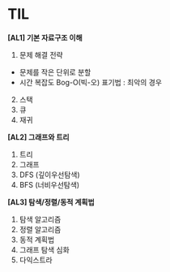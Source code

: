 # TIL

**[AL1] 기본 자료구조 이해**



1. 문제 해결 전략

- 문제를 작은 단위로 분할
- 시간 복잡도 Bog-O(빅-오) 표기법 : 최악의 경우

2. 스택
3. 큐
4. 재귀




**[AL2] 그래프와 트리**

1. 트리
2. 그래프
3. DFS (깊이우선탐색)
4. BFS (너비우선탐색)



**[AL3] 탐색/정렬/동적 계획법** 

1. 탐색 알고리즘
2. 정렬 알고리즘
3. 동적 계획법
4. 그래프 탐색 심화
5. 다익스트라